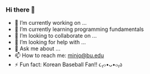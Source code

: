 ### Hi there 👋

- 🔭 I’m currently working on ...
- 🌱 I’m currently learning programming fundamentals
- 👯 I’m looking to collaborate on ...
- 🤔 I’m looking for help with ...
- 💬 Ask me about ...
- 📫 How to reach me: minjo@bu.edu
- ⚡ Fun fact: Korean Baseball Fan!! ૮₍๐•ᴗ•๐₎ა
